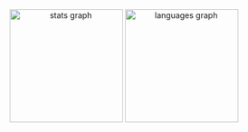 <div align="center">
  <img src="https://github-readme-stats.vercel.app/api?username=adamerikoff&hide_title=false&hide_rank=false&show_icons=true&include_all_commits=true&count_private=true&disable_animations=false&theme=swift&locale=fr&hide_border=true" height="200" alt="stats graph"  />
  <img src="https://github-readme-stats.vercel.app/api/top-langs?username=adamerikoff&locale=fr&hide_title=false&layout=compact&card_width=320&langs_count=10&theme=swift&hide_border=true" height="200" alt="languages graph"  />
</div>

###
